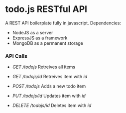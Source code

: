 # todo.js RESTful API

A REST API boilerplate fully in javascript. Dependencies:
+ NodeJS as a server
+ ExpressJS as a framework
+ MongoDB as a permanent storage

### API Calls

+ *GET /todojs*
  Retreives all items

+ *GET /todojs/id*
  Retreives item with *id*

+ *POST /todojs*
  Adds a new todo item

+ *PUT /todojs/id*
  Updates item with *id*

+ *DELETE /todojs/id*
  Deletes item with *id*
